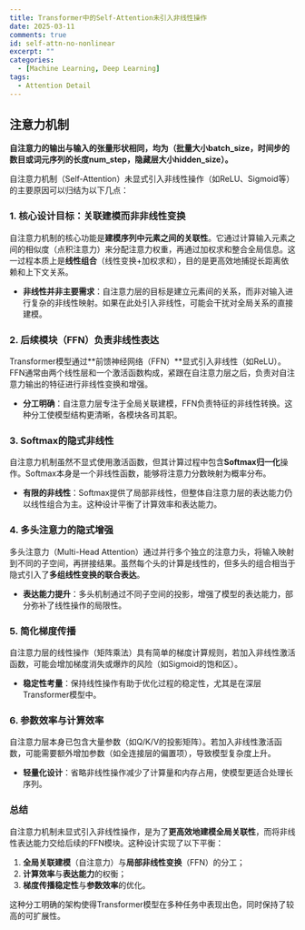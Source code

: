 ```yaml
---
title: Transformer中的Self-Attention未引入非线性操作
date: 2025-03-11
comments: true
id: self-attn-no-nonlinear
excerpt: ""
categories:
  - [Machine Learning, Deep Learning]
tags:
  - Attention Detail
---
```


## 注意力机制
**自注意力的输出与输入的张量形状相同，均为（批量大小batch_size，时间步的数目或词元序列的长度num_step，隐藏层大小hidden_size）。**

自注意力机制（Self-Attention）未显式引入非线性操作（如ReLU、Sigmoid等）的主要原因可以归结为以下几点：


### 1. **核心设计目标：关联建模而非非线性变换**
   自注意力机制的核心功能是**建模序列中元素之间的关联性**。它通过计算输入元素之间的相似度（点积注意力）来分配注意力权重，再通过加权求和整合全局信息。这一过程本质上是**线性组合**（线性变换+加权求和），目的是更高效地捕捉长距离依赖和上下文关系。  
   - **非线性并非主要需求**：自注意力层的目标是建立元素间的关系，而非对输入进行复杂的非线性映射。如果在此处引入非线性，可能会干扰对全局关系的直接建模。


### 2. **后续模块（FFN）负责非线性表达**
   Transformer模型通过**前馈神经网络（FFN）**显式引入非线性（如ReLU）。FFN通常由两个线性层和一个激活函数构成，紧跟在自注意力层之后，负责对自注意力输出的特征进行非线性变换和增强。  
   - **分工明确**：自注意力层专注于全局关联建模，FFN负责特征的非线性转换。这种分工使模型结构更清晰，各模块各司其职。


### 3. **Softmax的隐式非线性**
   自注意力机制虽然不显式使用激活函数，但其计算过程中包含**Softmax归一化**操作。Softmax本身是一个非线性函数，能够将注意力分数映射为概率分布。  
   - **有限的非线性**：Softmax提供了局部非线性，但整体自注意力层的表达能力仍以线性组合为主。这种设计平衡了计算效率和表达能力。


### 4. **多头注意力的隐式增强**
   多头注意力（Multi-Head Attention）通过并行多个独立的注意力头，将输入映射到不同的子空间，再拼接结果。虽然每个头的计算是线性的，但多头的组合相当于隐式引入了**多组线性变换的联合表达**。  
   - **表达能力提升**：多头机制通过不同子空间的投影，增强了模型的表达能力，部分弥补了线性操作的局限性。


### 5. **简化梯度传播**
   自注意力层的线性操作（矩阵乘法）具有简单的梯度计算规则，若加入非线性激活函数，可能会增加梯度消失或爆炸的风险（如Sigmoid的饱和区）。  
   - **稳定性考量**：保持线性操作有助于优化过程的稳定性，尤其是在深层Transformer模型中。


### 6. **参数效率与计算效率**
   自注意力层本身已包含大量参数（如Q/K/V的投影矩阵）。若加入非线性激活函数，可能需要额外增加参数（如全连接层的偏置项），导致模型复杂度上升。  
   - **轻量化设计**：省略非线性操作减少了计算量和内存占用，使模型更适合处理长序列。


### 总结
自注意力机制未显式引入非线性操作，是为了**更高效地建模全局关联性**，而将非线性表达能力交给后续的FFN模块。这种设计实现了以下平衡：
1. **全局关联建模**（自注意力）与**局部非线性变换**（FFN）的分工；
2. **计算效率**与**表达能力**的权衡；
3. **梯度传播稳定性**与**参数效率**的优化。

这种分工明确的架构使得Transformer模型在多种任务中表现出色，同时保持了较高的可扩展性。
